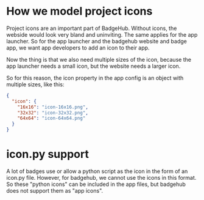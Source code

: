 # How we model project icons
Project icons are an important part of BadgeHub. Without icons, the webside would look very bland and uninviting. The same applies for the app launcher.
So for the app launcher and the badgehub website and badge app, we want app developers to add an icon to their app.

Now the thing is that we also need multiple sizes of the icon, because the app launcher needs a small icon, but the website needs a larger icon.

So for this reason, the icon property in the app config is an object with multiple sizes, like this:

```json
{
  "icon": {
    "16x16": "icon-16x16.png",
    "32x32": "icon-32x32.png",
    "64x64": "icon-64x64.png"
  }
}
```


# icon.py support
A lot of badges use or allow a python script as the icon in the form of an icon.py file.
However, for badgehub, we cannot use the icons in this format. 
So these "python icons" can be included in the app files, but badgehub does not support them as "app icons".

